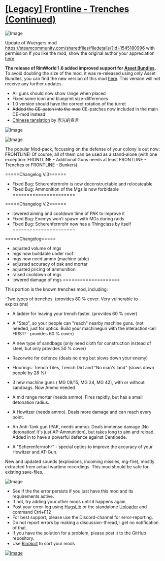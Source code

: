 # [[Legacy] Frontline - Trenches (Continued)](https://steamcommunity.com/sharedfiles/filedetails/?id=2471428431)

![Image](https://i.imgur.com/buuPQel.png)

Update of Wuergers mod
https://steamcommunity.com/sharedfiles/filedetails/?id=1545180996
with permission
If you like the mod, show the original author your appreciation [here](https://ko-fi.com/wuergerking)

**The release of RimWorld 1.6 added improved support for [Asset Bundles](https://github.com/emipa606/AssetBuilder/blob/main/README.md).**
To avoid doubling the size of the mod, it was re-released using only Asset Bundles, you can find the new version of this mod [here](https://steamcommunity.com/sharedfiles/filedetails/?id=3501291601).
This version will not receive any further updates.

- All guns should now show range when placed
- Fixed some icon and blueprint size-differences
- 1.0 version should have the correct rotation of the turret
- ~~Added the CE-patch into the mod~~ CE-patches now included in the main CE-mod instead
- [Chinese tanslation](http://steamcommunity.com/sharedfiles/filedetails/?id=3223183579) by 赤光的宣言

![Image](https://i.imgur.com/pufA0kM.png)
	
![Image](https://i.imgur.com/Z4GOv8H.png)

The popular Mod-pack, focussing on the defense of your colony is out now: FRONTLINE! Of course, all of them can be used as a stand-alone (with one exception: FRONTLINE - Additional Guns needs at least FRONTLINE - Trenches or FRONTLINE - Bunkers)

=====Changelog V.3======
- Fixed Bug: Scherenfernrohr is now deconstructable and relocateable
- Fixed Bug: Ammonition of the Mgs is now forbidable
======================

=====Changelog V.2======
- lowered aiming and cooldown time of PAK to improve it
- Fixed Bug: Enemys won't spawn with MGs during raids
- Fixed Bug: Scherenfernrohr now has a Thingclass by itself
======================

=====Changelog=====
- adjusted volume of mgs
- mgs now buildable under roof
- mgs now need ammo (machine table)
- adjusted accuracy of pak and mortar
- adjusted pricing of ammunition
- raised cooldown of mgs
- lowered damage of mgs
====================


This portion is the known trenches mod, including:

-Two types of trenches. (provides 80 % cover. Very vulnerable to explosions)
- A ladder for leaving your trench faster. (provides 60 % cover)
- A "Step", so your people can "reach" nearby machine guns. (not needed, just for optics. Build your machinegun with the interaction-cell FIRST!  -  provides 60 % cover)
- A new type of sandbags (only need cloth for construction instead of steel, but only provides 50 % cover)
- Razorwire for defence (deals no dmg but slows down your enemy)
- Floorings: Trench Tiles, Trench Dirt and "No man's land" (slows down people by 28 %) 

- 3 new machine guns ( MG 08/15, MG 34, MG 42), with or without sandbags. Now Ammo needed
- A mid range mortar (needs ammo). Fires rapidly, but has a small detonation radius.
- A Howitzer (needs ammo). Deals more damage and can reach every point.
- An Anti-Tank gun (PAK, needs ammo). Deals immense damage (No detonation! It's just AP-Ammunition), but takes long to aim and reload. Added in to have a powerful defence against Centipede.
- A "Scherenfernrohr" - special optics to improve the accuracy of your Howitzer and AT-Gun.

New and updated sounds (explosions, incoming missles, mg-fire), mostly extracted from actual wartime recordings.
This mod should be safe for existing save-files.

![Image](https://i.imgur.com/PwoNOj4.png)



-  See if the the error persists if you just have this mod and its requirements active.
-  If not, try adding your other mods until it happens again.
-  Post your error-log using [HugsLib](https://steamcommunity.com/workshop/filedetails/?id=818773962) or the standalone [Uploader](https://steamcommunity.com/sharedfiles/filedetails/?id=2873415404) and command Ctrl+F12
-  For best support, please use the Discord-channel for error-reporting.
-  Do not report errors by making a discussion-thread, I get no notification of that.
-  If you have the solution for a problem, please post it to the GitHub repository.
-  Use [RimSort](https://github.com/RimSort/RimSort/releases/latest) to sort your mods

 

[![Image](https://img.shields.io/github/v/release/emipa606/FrontlineTrenches?label=latest%20version&style=plastic&color=9f1111&labelColor=black)](https://steamcommunity.com/sharedfiles/filedetails/changelog/2471428431)
